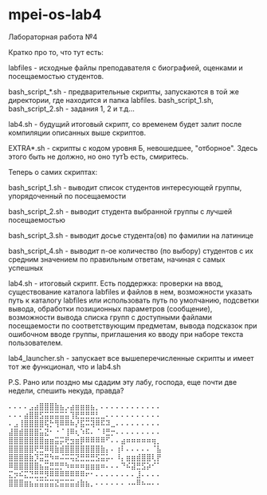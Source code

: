 # mpei-os-lab4

Лабораторная работа №4


Кратко про то, что тут есть:

labfiles - исходные файлы преподавателя с биографией, оценками и посещаемостью студентов.

bash_script_*.sh - предварительные скрипты, запускаются в той же директории, где находится и папка labfiles. bash_script_1.sh, bash_script_2.sh - задания 1, 2 и т.д...

lab4.sh - будущий итоговый скрипт, со временем будет залит после компиляции описанных выше скриптов.

EXTRA*.sh - скрипты с кодом уровня Б, невошедшее, "отборное". Здесь этого быть не должно, но оно тутЪ есть, смиритесь.


Теперь о самих скриптах:

bash_script_1.sh - выводит список студентов интересующей группы, упорядоченный по посещаемости

bash_script_2.sh - выводит студента выбранной группы с лучшей посещаемостью

bash_script_3.sh - выводит досье студента(ов) по фамилии на латинице

bash_script_4.sh - выводит n-ое количество (по выбору) студентов с их средним значением по правильным ответам, начиная с самых успешных

lab4.sh - итоговый скрипт. Есть поддержка: проверки на ввод, существование каталога labfiles и файлов в нем, возможности указать путь к каталогу labfiles или использовать путь по умолчанию, подсветки вывода, обработки позиционных параметров (сообщение), возможности вывода списка групп с доступными файлами посещаемости по соответствующим предметам, вывода подсказок при ошибочном вводе группы, приглашения ко вводу при наборе текста пользователем.

lab4_launcher.sh - запускает все вышеперечисленные скрипты и имеет тот же функционал, что и lab4.sh

P.S. Рано или поздно мы сдадим эту лабу, господа, еще почти две недели, спешить некуда, правда?

⠄⠄⠄⠄⣠⣴⣿⣿⣿⣷⣦⡠⣴⣶⣶⣶⣦⡀⠄⠄⠄⠄⠄⠄⠄⠄⠄⠄⠄⠄
⠄⠄⠄⣴⣿⣿⣫⣭⣭⣭⣭⣥⢹⣟⣛⣛⣛⣃⣀⠄⠄⠄⠄⠄⠄⠄⠄⠄⠄⠄
⠄⣠⢸⣿⣿⣿⣿⢯⡓⢻⠿⠿⠷⡜⣯⠭⢽⠿⠯⠽⣀⠄⠄⠄⠄⠄⠄⠄⠄⠄
⣼⣿⣾⣿⣿⣿⣥⣝⠂⠐⠈⢸⠿⢆⠱⠯⠄⠈⠸⣛⡒⠄⠄⠄⠄⠄⠄⠄⠄⠄
⣿⣿⣿⣿⣿⣿⣿⣶⣶⣭⡭⢟⣲⣶⡿⠿⠿⠿⠿⠋⠄⠄⣴⠶⠶⠶⠶⠶⢶⡀
⣿⣿⣿⣿⣿⢟⣛⠿⢿⣷⣾⣿⣿⣿⣿⣿⣿⣿⣷⡄⠄⢰⠇⠄⠄⠄⠄⠄⠈⣧
⣿⣿⣿⣿⣷⡹⣭⣛⠳⠶⠬⠭⢭⣝⣛⣛⣛⣫⣭⡥⠄⠸⡄⣶⣶⣾⣿⣿⢇⡟
⠿⣿⣿⣿⣿⣿⣦⣭⣛⣛⡛⠳⠶⠶⠶⣶⣶⣶⠶⠄⠄⠄⠙⠮⣽⣛⣫⡵⠊⠁
⣍⡲⠮⣍⣙⣛⣛⡻⠿⠿⠿⠿⠿⠿⠿⠖⠂⠄⠄⠄⠄⠄⠄⠄⠄⣸⠄⠄⠄⠄
⣿⣿⣿⣶⣦⣬⣭⣭⣭⣝⣭⣭⣭⣴⣷⣦⡀⠄⠄⠄⠄⠄⠄⠠⠤⠿⠦⠤⠄⠄
